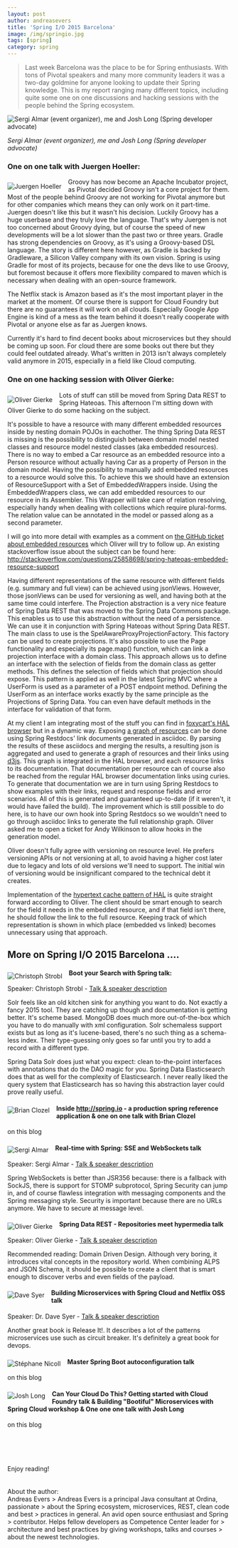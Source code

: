 ```yaml
---
layout: post
author: andreasevers
title: 'Spring I/O 2015 Barcelona'
image: /img/springio.jpg
tags: [spring]
category: spring
---
```


>Last week Barcelona was the place to be for Spring enthusiasts. With tons of Pivotal speakers and many more community leaders it was a two-day goldmine for anyone looking to update their Spring knowledge. This is my report ranging many different topics, including quite some one on one discussions and hacking sessions with the people behind the Spring ecosystem.

![Sergi Almar (event organizer), me and Josh Long (Spring developer advocate)](https://www.ordina.be/~/media/images/ordinabe/blogs/andreas2.jpg?la=nl-nl&amp;h=429&amp;w=763)

*Sergi Almar (event organizer), me and Josh Long (Spring developer advocate)*

### One on one talk with Juergen Hoeller:

<img style="float: left; margin: 10px 15px 5px 0" alt="Juergen Hoeller" src="https://www.ordina.be/~/media/images/ordinabe/blogs/andreas3.jpg?la=nl-nl">Groovy has now become an Apache Incubator project, as Pivotal decided Groovy isn't a core project for them. Most of the people behind Groovy are not working for Pivotal anymore but for other companies which means they can only work on it part-time. Juergen doesn't like this but it wasn't his decision. Luckily Groovy has a huge userbase and they truly love the language. That's why Juergen is not too concerned about Groovy dying, but of course the speed of new developments will be a lot slower than the past two or three years.
Gradle has strong dependencies on Groovy, as it's using a Groovy-based DSL language. The story is different here however, as Gradle is backed by Gradleware, a Silicon Valley company with its own vision. Spring is using Gradle for most of its projects, because for one the devs like to use Groovy, but foremost because it offers more flexibility compared to maven which is necessary when dealing with an open-source framework.

The Netflix stack is Amazon based as it's the most important player in the market at the moment. Of course there is support for Cloud Foundry but there are no guarantees it will work on all clouds. Especially Google App Engine is kind of a mess as the team behind it doesn't really cooperate with Pivotal or anyone else as far as Juergen knows.

Currently it's hard to find decent books about microservices but they should be coming up soon. For cloud there are some books out there but they could feel outdated already. What's written in 2013 isn't always completely valid anymore in 2015, especially in a field like Cloud computing.

### One on one hacking session with Oliver Gierke:

<img style="float: left; margin: 10px 15px 5px 0" alt="Oliver Gierke" src="https://www.ordina.be/~/media/images/ordinabe/blogs/andreas5.png?la=nl-nl">Lots of stuff can still be moved from Spring Data REST to Spring Hateoas. This afternoon I'm sitting down with Oliver Gierke to do some hacking on the subject.

It's possible to have a resource with many different embedded resources inside by nesting domain POJOs in eachother. The thing Spring Data REST is missing is the possibility to distinguish between domain model nested classes and resource model nested classes (aka embedded resources). There is no way to embed a Car resource as an embedded resource into a Person resource without actually having Car as a property of Person in the domain model. Having the possibility to manually add embedded resources to a resource would solve this.
To achieve this we should have an extension of ResourceSupport with a Set of EmbeddedWrappers inside. Using the EmbeddedWrappers class, we can add embedded resources to our resource in its Assembler. This Wrapper will take care of relation resolving, especially handy when dealing with collections which require plural-forms. The relation value can be annotated in the model or passed along as a second parameter.

I will go into more detail with examples as a comment on [the GitHub ticket about embedded resources](https://github.com/spring-projects/spring-hateoas/issues/270) which Oliver will try to follow up. An existing stackoverflow issue about the subject can be found here: http://stackoverflow.com/questions/25858698/spring-hateoas-embedded-resource-support

Having different representations of the same resource with different fields (e.g. summary and full view) can be achieved using jsonViews. However, those jsonViews can be used for versioning as well, and having both at the same time could interfere. The Projection abstraction is a very nice feature of Spring Data REST that was moved to the Spring Data Commons package. This enables us to use this abstraction without the need of a persistence. We can use it in conjunction with Spring Hateoas without Spring Data REST.
The main class to use is the SpelAwareProxyProjectionFactory. This factory can be used to create projections. It's also possible to use the Page functionality and especially its page.map() function, which can link a projection interface with a domain class. This approach allows us to define an interface with the selection of fields from the domain class as getter methods. This defines the selection of fields which that projection should expose.
This pattern is applied as well in the latest Spring MVC where a UserForm is used as a parameter of a POST endpoint method. Defining the UserForm as an interface works exactly by the same principle as the Projections of Spring Data. You can even have default methods in the interface for validation of that form.

At my client I am integrating most of the stuff you can find in [foxycart's HAL browser](https://api-sandbox.foxycart.com/hal-browser/browser.html) but in a dynamic way. Exposing [a graph of resources](https://api-sandbox.foxycart.com/hal-browser/browser.html) can be done using Spring Restdocs' link documents generated in asciidoc. By parsing the results of these asciidocs and merging the results, a resulting json is aggregated and used to generate a graph of resources and their links using [d3js](http://d3js.org/). This graph is integrated in the HAL browser, and each resource links to its documentation. That documentation per resource can of course also be reached from the regular HAL browser documentation links using curies. To generate that documentation we are in turn using Spring Restdocs to show examples with their links, request and response fields and error scenarios. All of this is generated and guaranteed up-to-date (if it weren't, it would have failed the build). 
The improvement which is still possible to do here, is to have our own hook into Spring Restdocs so we wouldn't need to go through asciidoc links to generate the full relationship graph. Oliver asked me to open a ticket for Andy Wilkinson to allow hooks in the generation model.

Oliver doesn't fully agree with versioning on resource level. He prefers versioning APIs or not versioning at all, to avoid having a higher cost later due to legacy and lots of old versions we'll need to support. The initial win of versioning would be insignificant compared to the technical debt it creates. 

Implementation of the [hypertext cache pattern of HAL](https://tools.ietf.org/html/draft-kelly-json-hal-06#section-8.3) is quite straight forward according to Oliver. The client should be smart enough to search for the field it needs in the embedded resource, and if that field isn't there, he should follow the link to the full resource. Keeping track of which representation is shown in which place (embedded vs linked) becomes unnecessary using that approach.

## More on Spring I/O 2015 Barcelona ....

<img style="float: left; margin: 10px 15px 5px 0" alt="Christoph Strobl" src="https://www.ordina.be/~/media/images/ordinabe/blogs/andreas4.png?la=nl-nl">

#### Boot your Search with Spring talk:

Speaker: Christoph Strobl - [Talk & speaker description](http://www.springio.net/boot-your-search-with-spring/)

Solr feels like an old kitchen sink for anything you want to do. Not exactly a fancy 2015 tool. They are catching up though and documentation is getting better. It's scheme based. MongoDB does much more out-of-the-box which you have to do manually with xml configuration. Solr schemaless support exists but as long as it's lucene-based, there's no such thing as a schema-less index. Their type-guessing only goes so far until you try to add a record with a different type.

Spring Data Solr does just what you expect: clean to-the-point interfaces with annotations that do the DAO magic for you. Spring Data Elasticsearch does that as well for the complexity of Elasticsearch. I never really liked the query system that Elasticsearch has so having this abstraction layer could prove really useful.

<img style="float: left; margin: 10px 15px 5px 0" alt="Brian Clozel" src="https://www.ordina.be/~/media/images/ordinabe/blogs/andreas6.jpg?la=nl-nl&h=227&w=227">

#### Inside http://spring.io - a production spring reference application & one on one talk with Brian Clozel

on this blog
<p style="clear:both"></p>
<img style="float: left; margin: 10px 15px 5px 0" alt="Sergi Almar" src="https://www.ordina.be/~/media/images/ordinabe/blogs/andreas7.jpg?la=nl-nl&h=224&w=227">

#### Real-time with Spring: SSE and WebSockets talk

Speaker: Sergi Almar - [Talk & speaker description](http://www.springio.net/real-time-with-spring-sse-and-websockets/)

Spring WebSockets is better than JSR356 because: there is a fallback with SockJS, there is support for STOMP subprotocol, Spring Security can jump in, and of course flawless integration with messaging components and the Spring messaging style. Security is important because there are no URLs anymore. We have to secure at message level.
<p style="clear:both"></p>
<img style="float: left; margin: 10px 15px 5px 0" alt="Oliver Gierke" src="https://www.ordina.be/~/media/images/ordinabe/blogs/andreas8.png?la=nl-nl&h=223&w=223">

#### Spring Data REST - Repositories meet hypermedia talk

Speaker: Oliver Gierke - [Talk & speaker description](http://www.springio.net/spring-data-rest-repositories-meet-hypermedia/)

Recommended reading: Domain Driven Design. Although very boring, it introduces vital concepts in the repository world. When combining ALPS and JSON Schema, it should be possible to create a client that is smart enough to discover verbs and even fields of the payload.
<p style="clear:both"></p>
<img style="float: left; margin: 10px 15px 5px 0" alt="Dave Syer" src="https://www.ordina.be/~/media/images/ordinabe/blogs/andreas9.jpg?la=nl-nl">

#### Building Microservices with Spring Cloud and Netflix OSS talk

Speaker: Dr. Dave Syer  - [Talk & speaker description](http://www.springio.net/building-microservices-with-spring-cloud-and-netflix-oss)

Another great book is Release It!. It describes a lot of the patterns microservices use such as circuit breaker. It's definitely a great book for devops.
<p style="clear:both"></p>
<img style="float: left; margin: 10px 15px 5px 0" alt="Stéphane Nicoll" src="https://www.ordina.be/~/media/images/ordinabe/blogs/andreas10.png?la=nl-nl">

#### Master Spring Boot autoconfiguration talk

on this blog
<p style="clear:both"></p>
<img style="float: left; margin: 10px 15px 5px 0" alt="Josh Long" src="https://www.ordina.be/~/media/images/ordinabe/blogs/andreas11.jpg?la=nl-nl">

#### Can Your Cloud Do This? Getting started with Cloud Foundry talk & Building "Bootiful" Microservices with Spring Cloud workshop & One one one talk with Josh Long

on this blog
<p style="clear:both"></p>
<br/>
<br/>
<br/>
<br/>
Enjoy reading!
<br/>
<br/>
<br/>
About the author:
<br/>
Andreas Evers
> Andreas Evers is a principal Java consultant at Ordina, passionate
> about the Spring ecosystem, microservices, REST, clean code and best
> practices in general. An avid open source enthusiast and Spring
> contributor. Helps fellow developers as Competence Center leader for
> architecture and best practices by giving workshops, talks and courses
> about the newest technologies.


